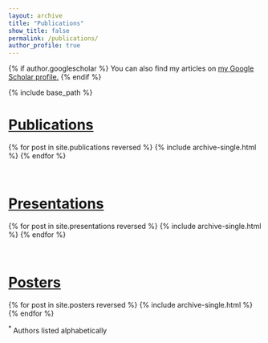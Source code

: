```yaml
---
layout: archive
title: "Publications"
show_title: false
permalink: /publications/
author_profile: true
---
```


{% if author.googlescholar %}
  You can also find my articles on <u><a href="{{author.googlescholar}}">my Google Scholar profile</a>.</u>
{% endif %}

{% include base_path %}

<h1><u>Publications</u></h1>

{% for post in site.publications reversed %}
  {% include archive-single.html %}
{% endfor %}

<br>
<h1><u>Presentations</u></h1>

{% for post in site.presentations reversed %}
  {% include archive-single.html %}
{% endfor %}

<br>
<h1><u>Posters</u></h1>

{% for post in site.posters reversed %}
  {% include archive-single.html %}
{% endfor %}

<sup>*</sup> Authors listed alphabetically